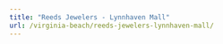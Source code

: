 ```yaml
---
title: "Reeds Jewelers - Lynnhaven Mall"
url: /virginia-beach/reeds-jewelers-lynnhaven-mall/
---
```


